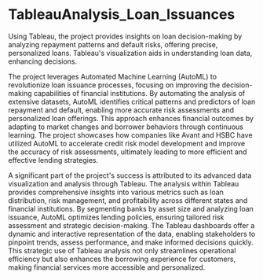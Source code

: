 # TableauAnalysis_Loan_Issuances
 Using Tableau, the project provides insights on loan decision-making by analyzing repayment patterns and default risks, offering precise, personalized loans. Tableau's visualization aids in understanding loan data, enhancing decisions.

The project leverages Automated Machine Learning (AutoML) to revolutionize loan issuance processes, focusing on improving the decision-making capabilities of financial institutions. By automating the analysis of extensive datasets, AutoML identifies critical patterns and predictors of loan repayment and default, enabling more accurate risk assessments and personalized loan offerings. This approach enhances financial outcomes by adapting to market changes and borrower behaviors through continuous learning. The project showcases how companies like Avant and HSBC have utilized AutoML to accelerate credit risk model development and improve the accuracy of risk assessments, ultimately leading to more efficient and effective lending strategies.

A significant part of the project's success is attributed to its advanced data visualization and analysis through Tableau. The analysis within Tableau provides comprehensive insights into various metrics such as loan distribution, risk management, and profitability across different states and financial institutions. By segmenting banks by asset size and analyzing loan issuance, AutoML optimizes lending policies, ensuring tailored risk assessment and strategic decision-making. The Tableau dashboards offer a dynamic and interactive representation of the data, enabling stakeholders to pinpoint trends, assess performance, and make informed decisions quickly. This strategic use of Tableau analysis not only streamlines operational efficiency but also enhances the borrowing experience for customers, making financial services more accessible and personalized.
